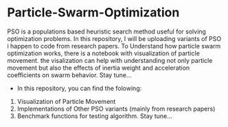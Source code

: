 # Particle-Swarm-Optimization
PSO is a populations based heuristic search method useful for solving optimization problems. In this repository, I will be uploading variants of PSO i happen to code from research papers. To Understand how particle swarm optimization works, there is a notebook with visualization of particle movement. the visalization can help with understanding not only particle movement but also the effects of inertia weight and acceleration coefficients on swarm behavior. Stay tune...
* In this repository, you can find the folowing:
1. Visualization of Particle Movement
2. Implementations of Other PSO variants (mainly from research papers)
3. Benchmark functions for testing algorithm. Stay tune...
